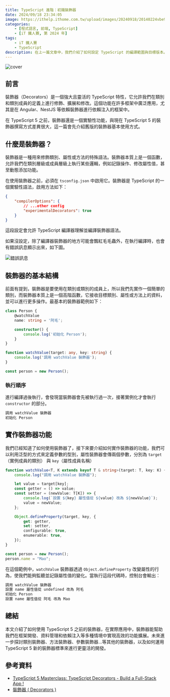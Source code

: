 ```yaml
---
title: TypeScript 進階：初識裝飾器
date: 2024/09/18 23:34:05
image: https://ithelp.ithome.com.tw/upload/images/20240918/20140224vbe9TdorME.png
categories:
    - [程式語言, 前端, TypeScript]
    - [iT 鐵人賽, 第 2024 年]
tags: 
    - iT 鐵人賽
    - TypeScript
description: 在上一篇文章中，我們介紹了如何設定 TypeScript 的編譯範圍與目標版本。而這一篇文章將進一步介紹 tsconfig.json 的其他細節配置，包括類型檢查、編譯輸出設定，以及常見的 CLI 指令參數，這些設定不僅會影響編譯結果，還會對你的開發體驗產生直接的影響。
---
```


![cover](https://ithelp.ithome.com.tw/upload/images/20240918/20140224vbe9TdorME.png)

## 前言

裝飾器（Decorators）是一個強大且靈活的 TypeScript 特性，它允許我們在類別和類別成員的定義上進行修飾、擴展和修改。這個功能在許多框架中廣泛應用，尤其是在 Angular、NestJS 等依賴裝飾器進行依賴注入的框架中。

在 TypeScript 5 之前，裝飾器還是一個實驗性功能，與現在 TypeScript 5 的裝飾器撰寫方式差異很大，這一篇會先介紹舊版的裝飾器基本使用方式。

## 什麼是裝飾器？

裝飾器是一種用來修飾類別、屬性或方法的特殊語法。裝飾器本質上是一個函數，允許我們在類別層級或成員層級上執行某些邏輯，例如記錄操作、修改屬性值，甚至動態添加功能。

在使用裝飾器之前，必須在 `tsconfig.json` 中啟用它。裝飾器是 TypeScript 的一個實驗性語法，啟用方法如下：

```json
{
    "compilerOptions": {
        // ...other config
        "experimentalDecorators": true
    }
}
```

這段設定會允許 TypeScript 編譯器理解並編譯裝飾器語法。

如果沒設定，除了編譯器裝飾器的地方可能會飄紅毛毛蟲外，在執行編譯時，也會有錯誤訊息顯示出來，如下圖。

![錯誤訊息](https://ithelp.ithome.com.tw/upload/images/20240918/20140224QSGBTnXHqP.png)

## 裝飾器的基本結構

前面有提到，裝飾器是要使用在類別或類別的成員上，所以我們先實作一個簡單的類別，而裝飾器本質上是一個高階函數，它接收目標類別、屬性或方法上的資料，並可以進行更多操作。最基本的裝飾器範例如下：

```ts
class Person {
    @watchValue
    name: string = '阿毛';

    constructor() {
        console.log('初始化 Person');
    }
}

function watchValue(target: any, key: string) {
    console.log('調用 watchValue 裝飾器');
}

const person = new Person();
```

### 執行順序

進行編譯過後執行，會發現當裝飾器會先被執行過一次，接著實例化才會執行 `constructor` 的部分。

```bash
調用 watchValue 裝飾器
初始化 Person
```

## 實作裝飾器功能

我們已經知道了如何使用裝飾器了，接下來要介紹如何實作裝飾器的功能，我們可以利用泛型的方式來定義參數的型別，屬性裝飾器會傳兩個參數，分別為 `target`（實例成員的類別） 與 `key`（屬性成員名稱）

```ts
function watchValue<T, K extends keyof T & string>(target: T, key: K) {
    console.log("調用 watchValue 裝飾器");

    let value = target[key];
    const getter = () => value;
    const setter = (newValue: T[K]) => {
        console.log(`設置 ${key} 屬性值從 ${value} 改為 ${newValue}`);
        value = newValue;
    };

    Object.defineProperty(target, key, {
        get: getter,
        set: setter,
        configurable: true,
        enumerable: true,
    });
}

const person = new Person();
person.name = "Mao";
```

在這個範例中，`watchValue` 裝飾器透過 `Object.defineProperty` 改變屬性的行為，使我們能夠監聽並記錄屬性值的變化。當執行這段代碼時，控制台會輸出：

```bash
調用 watchValue 裝飾器
設置 name 屬性值從 undefined 改為 阿毛
初始化 Person
設置 name 屬性值從 阿毛 改為 Mao
```

## 總結

本文介紹了如何使用 TypeScript 5 之前的裝飾器，在實際應用中，裝飾器能幫助我們在框架開發、資料管理和依賴注入等多種情境中實現高效的功能擴展。未來進一步探討類別裝飾器、方法裝飾器、參數裝飾器...等其他的裝飾器，以及如何運用 TypeScript 5 新的裝飾器標準來進行更靈活的開發。

## 參考資料

- [TypeScript 5 Masterclass: TypeScript Decorators - Build a Full-Stack App !](https://www.youtube.com/watch?v=h_f8e246YgQ&list=PLzb46hGUzitC1kGzPcy8tlQNxYbFsuqMO&index=13)
- [裝飾器 ( Decorators )](https://ithelp.ithome.com.tw/articles/10330160)
